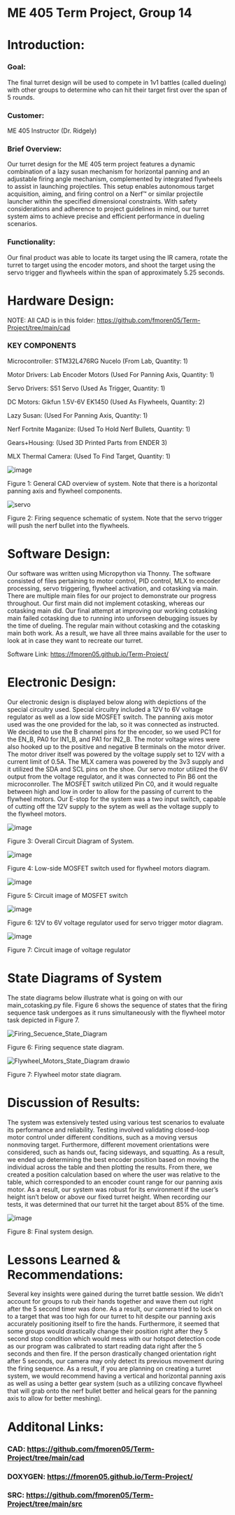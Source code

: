 # ME 405 Term Project, Group 14

# Introduction: 

### Goal: 

The final turret design will be used to compete in 1v1 battles (called dueling) with other groups to determine who can hit their target first over the span of 5 rounds. 

### Customer: 

ME 405 Instructor (Dr. Ridgely)


### Brief Overview: 

Our turret design for the ME 405 term project features a dynamic combination of a lazy susan mechanism for horizontal panning and an adjustable firing angle mechanism, complemented by integrated flywheels to assist in launching projectiles. This setup enables autonomous target acquisition, aiming, and firing control on a Nerf™ or similar projectile launcher within the specified dimensional constraints. With safety considerations and adherence to project guidelines in mind, our turret system aims to achieve precise and efficient performance in dueling scenarios. 

### Functionality:

Our final product was able to locate its target using the IR camera, rotate the turret to target using the encoder motors, and shoot the target using the servo trigger and flywheels within the span of approximately 5.25 seconds. 

# Hardware Design: 

NOTE: All CAD is in this folder: https://github.com/fmoren05/Term-Project/tree/main/cad


### KEY COMPONENTS

Microcontroller: STM32L476RG Nucelo (From Lab, Quantity: 1)

Motor Drivers: Lab Encoder Motors (Used For Panning Axis, Quantity: 1)

Servo Drivers: S51 Servo (Used As Trigger, Quantity: 1)

DC Motors: Gikfun 1.5V-6V EK1450 (Used As Flywheels, Quantity: 2)

Lazy Susan: (Used For Panning Axis, Quantity: 1)

Nerf Fortnite Maganize: (Used To Hold Nerf Bullets, Quantity: 1)

Gears+Housing: (Used 3D Printed Parts from ENDER 3)

MLX Thermal Camera: (Used To Find Target, Quantity: 1)

![image](https://github.com/fmoren05/Term-Project/assets/132640536/ce465a27-afd6-463f-9f4d-bb921be6ea81)

Figure 1: General CAD overview of system. Note that there is a horizontal panning axis and flywheel components. 

![servo](https://github.com/fmoren05/Term-Project/assets/156385954/ded17ace-ae5a-4ab5-a130-a17aa628b9eb)

Figure 2: Firing sequence schematic of system. Note that the servo trigger will push the nerf bullet into the flywheels.

# Software Design:

Our software was written using Micropython via Thonny. The software consisted of files pertaining to motor control, PID control, MLX to encoder processing, servo triggering, flywheel activation, and cotasking via main. There are multiple main files for our project to demonstrate our progress throughout. Our first main did not implement cotasking, whereas our cotasking main did. Our final attempt at improving our working cotasking main failed cotasking due to running into unforseen debugging issues by the time of dueling. The regular main without cotasking and the cotasking main both work. As a result, we have all three mains available for the user to look at in case they want to recreate our turret.

Software Link: https://fmoren05.github.io/Term-Project/

# Electronic Design: 

Our electronic design is displayed below along with depictions of the special circuitry used. Special circuitry included a 12V to 6V voltage regulator as well as a low side MOSFET switch. The panning axis motor used was the one provided for the lab, so it was connected as instructed. We decided to use the B channel pins for the encoder, so we used PC1 for the EN_B, PA0 for IN1_B, and PA1 for IN2_B. The motor voltage wires were also hooked up to the positive and negative B terminals on the motor driver. The motor driver itself was powered by the voltage supply set to 12V with a current limit of 0.5A. The MLX camera was powered by the 3v3 supply and it utilized the SDA and SCL pins on the shoe. Our servo motor utilized the 6V output from the voltage regulator, and it was connected to Pin B6 ont the microconroller. The MOSFET switch utilized Pin C0, and it would regualte between high and low in order to allow for the passing of current to the flywheel motors. Our E-stop for the system was a two input switch, capable of cutting off the 12V supply to the sytem as well as the voltage supply to the flywheel motors.

![image](https://github.com/fmoren05/Term-Project/assets/156385954/c50f1105-7ef4-47a1-808b-d7fd96c1f143)

Figure 3: Overall Circuit Diagram of System.

![image](https://github.com/fmoren05/Term-Project/assets/156385954/2e7ecd68-8abd-45ad-a0a7-47c0372085f3)


Figure 4: Low-side MOSFET switch used for flywheel motors diagram. 

![image](https://github.com/fmoren05/Term-Project/assets/156385954/1772b2a8-6f60-4d94-9b0b-320cfb8660c2)

Figure 5: Circuit image of MOSFET switch

![image](https://github.com/fmoren05/Term-Project/assets/156385950/1119cf7a-1b49-49d4-b11a-c1ffc9c627db)


Figure 6: 12V to 6V voltage regulator used for servo trigger motor diagram. 

![image](https://github.com/fmoren05/Term-Project/assets/156385950/abb3c800-195e-4659-8604-1710b4cc8944)


Figure 7: Circuit image of voltage regulator

# State Diagrams of System

The state diagrams below illustrate what is going on with our main_cotasking.py file. Figure 6 shows the sequence of states that the firing sequence task undergoes as it runs simultaneously with the
flywheel motor task depicted in Figure 7.

![Firing_Secuence_State_Diagram](https://github.com/fmoren05/Term-Project/assets/156385950/790e4b55-d850-4f88-a7ff-82202f48e91a)


Figure 6: Firing sequence state diagram.


![Flywheel_Motors_State_Diagram drawio](https://github.com/fmoren05/Term-Project/assets/156385950/4ea4958a-5ad5-4e95-94c0-718d582fd607)

Figure 7: Flywheel motor state diagram.

# Discussion of Results:

The system was extensively tested using various test scenarios to evaluate its performance and reliability. Testing involved validating closed-loop motor control under different conditions, such as a moving versus nonmoving target. Furthermore, different movement orientations were considered, such as hands out, facing sideways, and squatting. As a result, we ended up determining the best encoder position based on moving the individual across the table and then plotting the results. From there, we created a position calculation based on where the user was relative to the table, which corresponded to an encoder count range for our panning axis motor. As a result, our system was robust for its environment if the user’s height isn’t below or above our fixed turret height. When recording our tests, it was determined that our turret hit the target about 85% of the time. 


![image](https://github.com/fmoren05/Term-Project/assets/156385950/10583b70-88eb-4af6-abf7-cfdb28595a79)


Figure 8: Final system design.


# Lessons Learned & Recommendations:

Several key insights were gained during the turret battle session. We didn’t account for groups to rub their hands together and wave them out right after the 5 second timer was done. As a result, our camera tried to lock on to a target that was too high for our turret to hit despite our panning axis accurately positioning itself to fire the hands. Furthermore, it seemed that some groups would drastically change their position right after they 5 second stop condition which would mess with our hotspot detection code as our program was calibrated to start reading data right after the 5 seconds and then fire. If the person drastically changed orientation right after 5 seconds, our camera may only detect its previous movement during the firing sequence. As a result, if you are planning on creating a turret system, we would recommend having a vertical and horizontal panning axis as well as using a better gear system (such as a utilizing concave flywheel that will grab onto the nerf bullet better and helical gears for the panning axis to allow for better meshing). 

# Additonal Links:
### CAD: https://github.com/fmoren05/Term-Project/tree/main/cad

### DOXYGEN: https://fmoren05.github.io/Term-Project/

### SRC: https://github.com/fmoren05/Term-Project/tree/main/src





